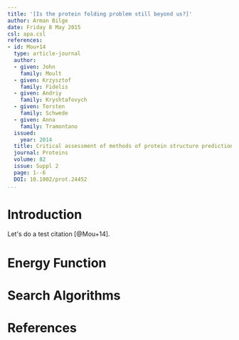 ```yaml
---
title: '[Is the protein folding problem still beyond us?]'
author: Arman Bilge
date: Friday 8 May 2015
csl: apa.csl
references:
- id: Mou+14
  type: article-journal
  author:
  - given: John
    family: Moult
  - given: Krzysztof
    family: Fidelis
  - given: Andriy
    family: Kryshtafovych
  - given: Torsten
    family: Schwede
  - given: Anna
    family: Tramontano
  issued:
    year: 2014
  title: Critical assessment of methods of protein structure prediction (CASP) --- round x
  journal: Proteins
  volume: 82
  issue: Suppl 2
  page: 1--6
  DOI: 10.1002/prot.24452
...
```


# Introduction

Let's do a test citation [@Mou+14].

# Energy Function

# Search Algorithms

# References
